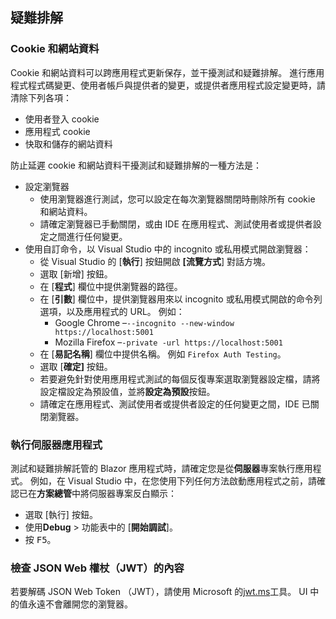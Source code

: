 ## <a name="troubleshoot"></a>疑難排解

### <a name="cookies-and-site-data"></a>Cookie 和網站資料

Cookie 和網站資料可以跨應用程式更新保存，並干擾測試和疑難排解。 進行應用程式程式碼變更、使用者帳戶與提供者的變更，或提供者應用程式設定變更時，請清除下列各項：

* 使用者登入 cookie
* 應用程式 cookie
* 快取和儲存的網站資料

防止延遲 cookie 和網站資料干擾測試和疑難排解的一種方法是：

* 設定瀏覽器
  * 使用瀏覽器進行測試，您可以設定在每次瀏覽器關閉時刪除所有 cookie 和網站資料。
  * 請確定瀏覽器已手動關閉，或由 IDE 在應用程式、測試使用者或提供者設定之間進行任何變更。
* 使用自訂命令，以 Visual Studio 中的 incognito 或私用模式開啟瀏覽器：
  * 從 Visual Studio 的 [**執行**] 按鈕開啟 **[流覽方式**] 對話方塊。
  * 選取 [新增] 按鈕。
  * 在 [**程式**] 欄位中提供瀏覽器的路徑。
  * 在 [**引數**] 欄位中，提供瀏覽器用來以 incognito 或私用模式開啟的命令列選項，以及應用程式的 URL。 例如：
    * Google Chrome &ndash;`--incognito --new-window https://localhost:5001`
    * Mozilla Firefox &ndash;`-private -url https://localhost:5001`
  * 在 [**易記名稱**] 欄位中提供名稱。 例如 `Firefox Auth Testing`。
  * 選取 [**確定]** 按鈕。
  * 若要避免針對使用應用程式測試的每個反復專案選取瀏覽器設定檔，請將設定檔設定為預設值，並將**設定為預設**按鈕。
  * 請確定在應用程式、測試使用者或提供者設定的任何變更之間，IDE 已關閉瀏覽器。

### <a name="run-the-server-app"></a>執行伺服器應用程式

測試和疑難排解託管的 Blazor 應用程式時，請確定您是從**伺服器**專案執行應用程式。 例如，在 Visual Studio 中，在您使用下列任何方法啟動應用程式之前，請確認已在**方案總管**中將伺服器專案反白顯示：

* 選取 [執行] 按鈕。
* 使用**Debug**  >  功能表中的 [**開始調試**]。
* 按 <kbd>F5</kbd>。

### <a name="inspect-the-content-of-a-json-web-token-jwt"></a>檢查 JSON Web 權杖（JWT）的內容

若要解碼 JSON Web Token （JWT），請使用 Microsoft 的[jwt.ms](https://jwt.ms/)工具。 UI 中的值永遠不會離開您的瀏覽器。
